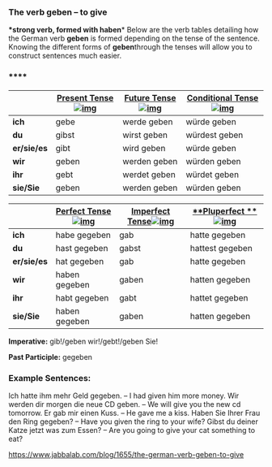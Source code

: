 ### The verb geben – to give

**\*strong verb, formed with haben***
Below are the verb tables detailing how the German verb **geben** is formed depending on the tense of the sentence. Knowing the different forms of **geben**through the tenses will allow you to construct sentences much easier.

### ****

|               | [**Present Tense**![img](https://www.jabbalab.com/images/qm.jpg)](http://www.jabbalab.com/blog/880/how-german-verbs-work-in-the-present-tense-part-1) | [**Future Tense**![img](https://www.jabbalab.com/images/qm.jpg)](http://www.jabbalab.com/blog/1126/german-future-tense-and-how-to-use-it) | [**Conditional Tense**![img](https://www.jabbalab.com/images/qm.jpg)](http://www.jabbalab.com/blog/1160/german-conditional-tense-what-it-is-and-how-to-use-it) |
| ------------- | ---------------------------------------- | ---------------------------------------- | ---------------------------------------- |
| **ich**       | gebe                                     | werde geben                              | würde geben                              |
| **du**        | gibst                                    | wirst geben                              | würdest geben                            |
| **er/sie/es** | gibt                                     | wird geben                               | würde geben                              |
| **wir**       | geben                                    | werden geben                             | würden geben                             |
| **ihr**       | gebt                                     | werdet geben                             | würdet geben                             |
| **sie/Sie**   | geben                                    | werden geben                             | würden geben                             |

 

|               | [Perfect Tense![img](https://www.jabbalab.com/images/qm.jpg)](http://www.jabbalab.com/blog/1011/past-tense-german-how-to-talk-about-the-past-in-german) | [**Imperfect Tense**![img](https://www.jabbalab.com/images/qm.jpg)](http://www.jabbalab.com/blog/1028/past-tense-german-the-imperfect-tense) | [**Pluperfect **![img](https://www.jabbalab.com/images/qm.jpg)](http://www.jabbalab.com/blog/1207/german-past-tense-%E2%80%93-the-pluperfect-tense) |
| ------------- | ---------------------------------------- | ---------------------------------------- | ---------------------------------------- |
| **ich**       | habe gegeben                             | gab                                      | hatte gegeben                            |
| **du**        | hast gegeben                             | gabst                                    | hattest gegeben                          |
| **er/sie/es** | hat gegeben                              | gab                                      | hatte gegeben                            |
| **wir**       | haben gegeben                            | gaben                                    | hatten gegeben                           |
| **ihr**       | habt gegeben                             | gabt                                     | hattet gegeben                           |
| **sie/Sie**   | haben gegeben                            | gaben                                    | hatten gegeben                           |

**Imperative:** gib!/geben wir!/gebt!/geben Sie!

**Past Participle:** gegeben

### Example Sentences:

Ich hatte ihm mehr Geld gegeben. – I had given him more money.
Wir werden dir morgen die neue CD geben. – We will give you the new cd tomorrow.
Er gab mir einen Kuss. – He gave me a kiss.
Haben Sie Ihrer Frau den Ring gegeben? – Have you given the ring to your wife?
Gibst du deiner Katze jetzt was zum Essen? – Are you going to give your cat something to eat?



https://www.jabbalab.com/blog/1655/the-german-verb-geben-to-give